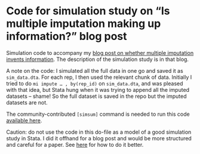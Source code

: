 # Code for simulation study on “Is multiple imputation making up information?” blog post

Simulation code to accompany my [blog post on whether multiple imputation invents information](https://open.substack.com/pub/tpmorris/p/is-multiple-imputation-making-up). The description of the simulation study is in that blog.

A note on the code: I simulated all the full data in one go and saved it as `sim_data.dta`. For each rep, I then used the relevant chunk of data. Initially I tried to do `mi impute … , by(rep_id)` on `sim_data.dta`, and was pleased with that idea, but Stata hung when it was trying to append all the imputed datasets – shame! So the full dataset is saved in the repo but the imputed datasets are not.

The community-contributed `[simsum]` command is needed to run this code [available here](https://github.com/UCL/simsum).

Caution: do not use the code in this do-file as a model of a good simulation study in Stata. I did it offhand for a blog post and would be more structured and careful for a paper. See [here](github.com/tpmorris/TheRightWay) for how to do it better.
